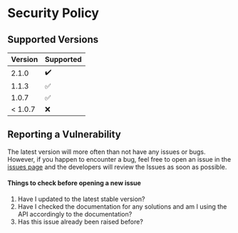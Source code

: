 # Security Policy

## Supported Versions

| Version   | Supported          |
| --------- | ------------------ |
| 2.1.0     | :heavy_check_mark: |
| 1.1.3     | :white_check_mark: |
| 1.0.7     | :white_check_mark: |
| < 1.0.7   | :x:                |

## Reporting a Vulnerability

The latest version will more often than not have any issues or bugs. 
However, if you happen to encounter a bug, feel free to open an issue in the [issues page](https://github.com/BooleanCube/DiscordDB/issues) and the developers will review the Issues as soon as possible.

#### Things to check before opening a new issue
1. Have I updated to the latest stable version?
2. Have I checked the documentation for any solutions and am I using the API accordingly to the documentation?
3. Has this issue already been raised before?
